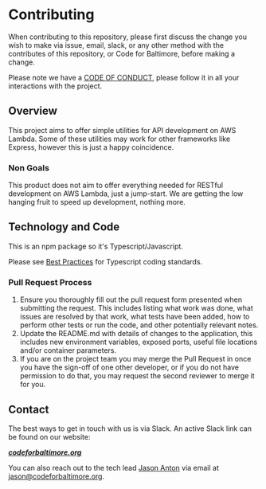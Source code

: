 # Contributing

When contributing to this repository, please first discuss the change you wish to make via issue,
email, slack, or any other method with the contributes of this repository, or Code for Baltimore, before making a change. 

Please note we have a [CODE OF CONDUCT](/docs/Code_of_Conduct.md), please follow it in all your interactions with the project.

## Overview

This project aims to offer simple utilities for API development on AWS Lambda. Some of these utilities may work for other frameworks like Express, however this is just a happy coincidence. 

### Non Goals

This product does not aim to offer everything needed for RESTful development on AWS Lambda, just a jump-start. We are getting the low hanging fruit to speed up development, nothing more.

## Technology and Code

This is an npm package so it's Typescript/Javascript.

Please see [Best Practices](/docs/Best_Practices.md) for Typescript coding standards.

### Pull Request Process

1. Ensure you thoroughly fill out the pull request form presented when submitting the request. 
   This includes listing what work was done, what issues are resolved by that work, what tests
   have been added, how to perform other tests or run the code, and other potentially relevant
   notes. 
2. Update the README.md with details of changes to the application, this includes new environment 
   variables, exposed ports, useful file locations and/or container parameters.
3. If you are on the project team you may merge the Pull Request in once you have the sign-off of one other developer, or if you 
   do not have permission to do that, you may request the second reviewer to merge it for you.

## Contact

The best ways to get in touch with us is via Slack. An active Slack link can be found on our website:

***[codeforbaltimore.org](https://codeforbaltimore.org/)***

You can also reach out to the tech lead [Jason Anton](https://github.com/revjtanton) via email at [jason@codeforbaltimore.org](mailto:jason@codeforbaltimore.org).
